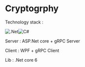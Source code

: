 # Cryptogrphy

Technology stack :

![.Net](https://img.shields.io/badge/.NET-5C2D91?style=for-the-badge&logo=.net&logoColor=informational)![C#](https://img.shields.io/badge/c%23-%23239120.svg?style=for-the-badge&logo=c-sharp&logoColor=blue)

Server : ASP.Net core + gRPC Server

Client : WPF + gRPC Client

Lib : .Net core 6

